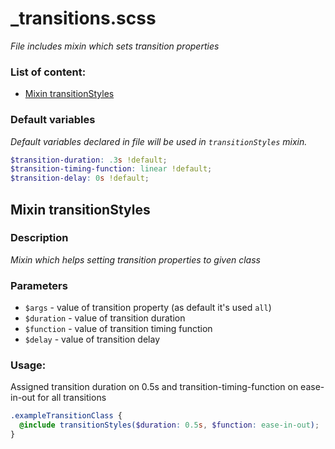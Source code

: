 # _transitions.scss
_File includes mixin which sets transition properties_

### List of content:

- [Mixin transitionStyles](#mixin-transitionStyles)


### Default variables
_Default variables declared in file will be used in ```transitionStyles``` mixin._

```scss
$transition-duration: .3s !default;
$transition-timing-function: linear !default;
$transition-delay: 0s !default;
```

## Mixin transitionStyles

### Description
_Mixin which helps setting transition properties to given class_

### Parameters
- `$args` - value of transition property (as default it's used ```all```)
- `$duration` - value of transition duration
- `$function` - value of transition timing function
- `$delay` - value of transition delay

### Usage: 
Assigned transition duration on 0.5s and transition-timing-function on ease-in-out for all transitions

```scss
.exampleTransitionClass {
  @include transitionStyles($duration: 0.5s, $function: ease-in-out);
}
```
